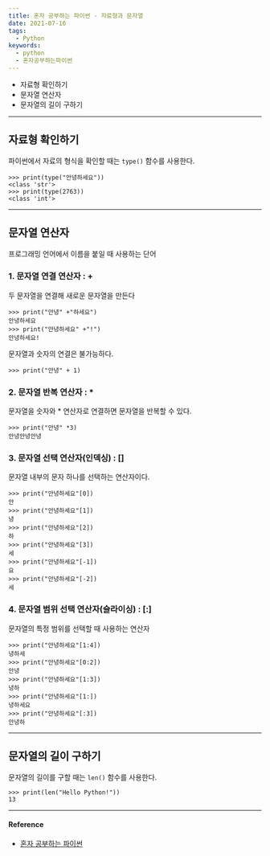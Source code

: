 ```yaml
---
title: 혼자 공부하는 파이썬 - 자료형과 문자열
date: 2021-07-16
tags:
  - Python
keywords:
  - python
  - 혼자공부하는파이썬
---
```


- 자료형 확인하기
- 문자열 연산자
- 문자열의 길이 구하기

---

## 자료형 확인하기

파이썬에서 자료의 형식을 확인할 때는 `type()` 함수를 사용한다.

```{.python}
>>> print(type("안녕하세요"))
<class 'str'>
>>> print(type(2763))
<class 'int'>
```

---

## 문자열 연산자

프로그래밍 언어에서 이름을 붙일 때 사용하는 단어

### 1. 문자열 연결 연산자 : +

두 문자열을 연결해 새로운 문자열을 만든다

```{.python}
>>> print("안녕" +"하세요")
안녕하세요
>>> print("안녕하세요" +"!")
안녕하세요!
```

문자열과 숫자의 연결은 불가능하다.

```{.python}
>>> print("안녕" + 1)
```

### 2. 문자열 반복 연산자 : \*

문자열을 숫자와 \* 연산자로 연결하면 문자열을 반복할 수 있다.

```{.python}
>>> print("안녕" *3)
안녕안녕안녕
```

### 3. 문자열 선택 연산자(인덱싱) : []

문자열 내부의 문자 하나를 선택하는 연산자이다.

```{.python}
>>> print("안녕하세요"[0])
안
>>> print("안녕하세요"[1])
녕
>>> print("안녕하세요"[2])
하
>>> print("안녕하세요"[3])
세
>>> print("안녕하세요"[-1])
요
>>> print("안녕하세요"[-2])
세
```

### 4. 문자열 범위 선택 연산자(슬라이싱) : [:]

문자열의 특정 범위를 선택할 때 사용하는 연산자

```{.python}
>>> print("안녕하세요"[1:4])
녕하세
>>> print("안녕하세요"[0:2])
안녕
>>> print("안녕하세요"[1:3])
녕하
>>> print("안녕하세요"[1:])
녕하세요
>>> print("안녕하세요"[:3])
안녕하
```

---

## 문자열의 길이 구하기

문자열의 길이를 구할 때는 `len()` 함수를 사용한다.

```{.python}
>>> print(len("Hello Python!"))
13
```

---

#### Reference

- [혼자 공부하는 파이썬](https://www.hanbit.co.kr/store/books/look.php?p_code=B2587075793)
